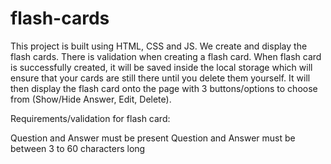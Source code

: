 # flash-cards

This project is built using HTML, CSS and JS. We create and display the flash cards. There is validation when creating a flash card. When flash card is successfully created, it will be saved inside the local storage which will ensure that your cards are still there until you delete them yourself. It will then display the flash card onto the page with 3 buttons/options to choose from (Show/Hide Answer, Edit, Delete).

Requirements/validation for flash card:

Question and Answer must be present
Question and Answer must be between 3 to 60 characters long
